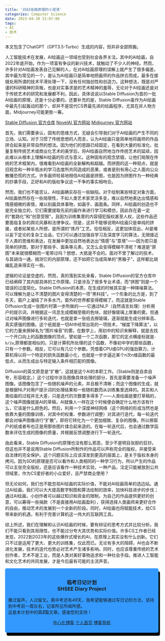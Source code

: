 ```yaml
---
title: '对AI绘画原理的小澄清'
categories: Computer Science
date: 2023-04-30 15:07:00
tags:
- AI
- 技术
---
```

本文包含了ChatGPT（GPT3.5-Turbo）生成的内容，但并非全部照搬。

人工智能技术在发展，AI绘画这一领域也受到社会各界关注。其中的AI绘画，自2022年底开始，作为一项富有争议的新兴技术，就触动了不少人的神经。然而，许多针对AI绘画发表自己见解的人，在对AI绘画原理的误解上就产生了很多偏差。其中最为常见的一个，是认为AI绘画只是简单地把画师的作品拼合而成，最多在接缝处用所谓的技术平滑处理一下，没有任何独创性和创造力。这种想法，既是对严谨的科研精神的背叛，也是对实事求是的艺术精神的羞辱，无论对于AI绘画还是对于传统艺术的研究和发展都不利，因此，具体说说以Stable Diffusion为首的一批AI绘画的原理，还是十分必要的。还要补充的是，Stable Diffusion虽作为AI绘画中最先引起轰动的那个，却并不是现代CS界最先进的绘画程序，尤其在非人物方面，Midjourney可能更胜一筹。

[Stable Diffusion 官方仓库](https://github.com/Stability-AI/stablediffusion) [NovelAI 官方网站](https://www.novelai.net) [Midjourney 官方网站](https://midjourney.com/)

首先，我们需要承认，固有的思维方式，无疑会引导我们对于AI绘画的产生不同的立场、认知。对于习惯了传统思想的人而言，认为AI绘画只是简单地将画师的作品拼合起来是非常自然的想法。因为他们的思路已经固定，在看到大量的标准化、批量复制传统艺术或商业化艺术的美学后，将AI绘画自然地当作传统艺术的延续，因此难以从根本上理解AI绘画的形式与意义。这种固有的观念禁锢，让他们局限在传统的艺术框架内，很难看到AI绘画的全新解构和超越。而拼图的这一种观点，就是旧观念和一种半瓶水的学习态度所共同造成的恶果，或者是别有用心之人面向公众散播恐慌的方式。许多画师轻易地相信AI绘画是拼图，也是因为拼图作为一种经典的抄袭手段，正好和AI的版权争议这一不争的事实相吻合。

然而，我们也不能否认，AI绘画确实存在一些缺陷。对于绘制某些特定对象方面，AI绘画依然存在一些局限性，不如人类艺术家灵活多变，难以自然地表达出情感和情感细微的表情，难以刻画具体事物，如画手、画面条。同样，AI绘画的创造也不是完全独立的，它们需要提取先前的画作来进行学习和模仿，因此存在着一定的“套路化”和“创意受限”，且因为训练集里的内容侵犯版权甚至人权，这些作品还要面临复杂的舆论风暴和法律争议。但是，这并不能够说明AI绘画只是单纯的拼接，或者如某些人所想，是所谓的“炼丹”工艺。恰恰相反，这更加体现出，AI是难以妄下定论的复杂工业品，它们可以通过加强自学习及深度学习的算法，无限接近于人类的思维和表达，在发展中更加自然地表达出“情感”与“意境”——因为若只是简单的拼图，那对于那些手、面条等元素，又怎么会变得模糊不清呢？难道是“原图”本来就很模糊而一笔带过吗？想想，大抵是不会的。面对不曾了解过的技术，与其胡诌一通，揣测它的内部原理，还不如把它当成简单的“黑箱子”，这样都比胡编乱造来得实在一些。

逻辑的论证是空虚的，然而，真的落到实处来看，Stable Diffusion的官方仓库中已经阐释了其内部具体的工作原理。只是涉及了很多专业术语，而“拼图”则是一个错误的过度简化。Stable Diffusion的本质，在生成的时候其实是一种降噪算法。可以理解为是让不清楚的图片变得清楚的一项“黑科技”。一个形象的比方是，到了冬天，窗户上凝结了许多水汽，窗外的世界都变得模糊了。而这就是Stable Diffusion生成一张图片时第一步所做的——它通过NLP（自然语言处理）分析用户的提示词，并根据这一讯息生成模糊至极的色块，就好像玻璃上厚重的雾。但通过对噪声图像进行多轮迭代，也就是拿一张纸去擦玻璃，逐渐就能生成分辨率高、真实感强的图像。这个纸就是一切AI中经常出现的一项技术，“梯度下降算法”，以它的力量来擦掉名为“图片噪音”的雾。在数学上，用初中的知识来解释，就是去找一个开口向上的函数图像的顶点，譬如是一个二次函数，那它的定点横座标就是`-b/2a`,原理都是相似的。只是计算机所处理的这个函数，不像初中学的那些函数，只有一个参数。相反，它可以有几亿个参数。凭借着CPU或GPU的强劲算力，计算机得以将一个特定的损失函数最小化，也就是一步步逼近某个n次n维函数的最低点，从而生成出与特定输入条件相匹配的图像。

Diffusion的英文原意是“扩散”，这就是这个AI的本职工作。（Stable则是自卖自夸，形容稳定。）这个过程中涉及图像具体处理的部分，首先是需要准备一个噪声图像。该图像包含了一些随机噪声的元素，并且极不清晰；而这个图像的生成，就是根据NLP对用户提示词的处理结果和一些随机数而从训练集里选择的。其实和人类绘画的过程并无大差，只是迭代的次数要多得多了——人类绘画是要打草稿的，这个噪声图像就是AI的草稿，AI就像人一样在这个时候便会确定什么地方该有什么，它该是什么颜色的。然后，利用一个深度神经网络（这个网络的形成当然也是依靠大量的图像训练，对其中的权重、参数进行调整）对其进行迭代，每一轮迭代都会对噪声图像进行“扩散”，即将它转化为一个更加细致、复杂的图像。所以擦窗户的纸或者布也正是用那些图片揉合起来造的。在每一轮迭代后，也会通过数学函数来评估生成的图像的质量，并根据反馈调整进行下一轮迭代。

由此看来，Stable Diffusion的原理也没有那么邪恶，至少不是明目张胆的狂抄。但这也并不是说用Stable Diffusion所制作的作品可以声称完全的版权，并接受来自法律的完全保护。这个问题实际上应该深发到更高的层面上，是关于版权本身的拷问。因为SD的原理是否可以看作和人类相同的一种学习行为，所以产生的作品可以主张完全版权，还是应该看作一种技术实验，一种产品，注定只能被放到公共领域里，作为CS爱好者的小众爱好，且严禁商业使用？

但无论如何，我们也不能忽视AI绘画的实际价值，不能对AI绘画简单的选边站。通过AI绘画，我们可以大大提高数字制图和算法绘制的效率，加快科技进步的步伐；通过AI绘画，小创作者可以越过知识和资金的限制，为自己的作品提供更好的创意，可以筹得一些捐款（不是直接用AI绘画盈利），获得选择人类画师来更好合作的自由，推动艺术的发展到一个全新的阶段。同时，AI绘画也将赋能技术，给CS带来新的机遇，有利于完善计算机这一伟大的互联网工具。

综上所述，我们在理解和认识AI绘画的时候，要有辩证的思考方式并比较分析。我们不能只看到其局限性，也不能过分夸大其优势和实际价值。许多CS工作者已经发现，2022到2023年的这些爆炸式增长的AI，在原理上其实没有什么创新。它们只不过是运用了更大、更大的训练集，仅此而已。无论有多大的阻碍，AI也会不断进化发展，技术的迭代也势必对艺术产生诸多影响。同时，也应该尊重传统的艺术创作者，艺术不是工业，而是人类对美好事物追求和一种社会手段。推进人工智能和文化艺术的共同发展，才是今后最有可能的主流声音。

<div style="background: #3399ff; padding:10px; border-radius: 5px;box-shadow: 5px 10px 0px 0px black;">
  <h3 style="text-align: center;">临考日记计划</br>SHSEE Diary Project</h3>
  <p>雁过留声，人过留文。离中考还有<i>49</i>天，我希望能够通过写日记的方法，坚持到中考前一周左右，记录所见所闻所感。</br>这是本计划中的第<i><b>2</b></i>篇文章。感谢您的支持！</p>
  <p style="text-align: center;"><a href="https://centralized.helim.net/">中心化博客</a> <a href="https://www.helim.net/">个人首页</a> <a href="https://blog.helim.net/">博客导航</a></p>
</div>

